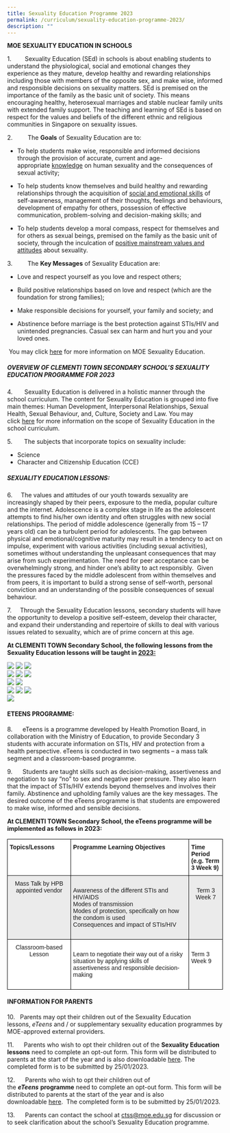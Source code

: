 ```yaml
---
title: Sexuality Education Programme 2023
permalink: /curriculum/sexuality-education-programme-2023/
description: ""
---
```

**MOE SEXUALITY EDUCATION IN SCHOOLS**

1.&nbsp; &nbsp; &nbsp; &nbsp;&nbsp;Sexuality Education (SEd) in schools is about enabling students to understand the physiological, social and emotional changes they experience as they mature, develop healthy and rewarding relationships including those with members of the opposite sex, and make wise, informed and responsible decisions on sexuality matters. SEd is premised on the importance of the family as the basic unit of society. This means encouraging healthy, heterosexual marriages and stable nuclear family units with extended family support. The teaching and learning of SEd is based on respect for the values and beliefs of the different ethnic and religious communities in Singapore on sexuality issues.&nbsp;

  

  

2.&nbsp;&nbsp;&nbsp;&nbsp;&nbsp;&nbsp;&nbsp;&nbsp; The **Goals** of Sexuality Education are to:

* To help students make wise, responsible and informed decisions through the provision of accurate, current and age-appropriate&nbsp;<u>knowledge</u>&nbsp;on human sexuality and the consequences of sexual activity;&nbsp;

* To help students know themselves and build healthy and rewarding relationships through the acquisition of&nbsp;<u>social and emotional skills</u>&nbsp;of self-awareness, management of their thoughts, feelings and behaviours, development of empathy for others, possession of effective communication, problem-solving and decision-making skills; and  

* To help students develop a moral compass, respect for themselves and for others as sexual beings, premised on the family as the basic unit of society, through the inculcation of&nbsp;<u>positive mainstream values and attitudes</u>&nbsp;about sexuality.

3.&nbsp;&nbsp;&nbsp;&nbsp;&nbsp;&nbsp;&nbsp;&nbsp; The **Key Messages** of Sexuality Education are:

* Love and respect yourself as you love and respect others;

* Build positive relationships based on love and respect (which are the foundation for strong families);

* Make responsible decisions for yourself, your family and society; and

* Abstinence before marriage is the best protection against STIs/HIV and unintended pregnancies. Casual sex can harm and hurt you and your loved ones.

&nbsp;You may click&nbsp;[here](https://www.moe.gov.sg/programmes/sexuality-education)&nbsp;for more information on MOE Sexuality Education.
 
#####  OVERVIEW OF CLEMENTI TOWN SECONDARY SCHOOL’S SEXUALITY EDUCATION PROGRAMME FOR 2023


  

4.&nbsp;&nbsp;&nbsp;&nbsp;&nbsp;&nbsp; Sexuality Education is delivered in a holistic manner through the school curriculum.&nbsp;The content for Sexuality Education is grouped into five main themes: Human Development, Interpersonal Relationships, Sexual Health, Sexual Behaviour, and, Culture, Society and Law. You may click&nbsp;[here](https://go.gov.sg/moe-sexuality-education-scope)&nbsp;for more information on the scope of Sexuality Education in the school curriculum.

  

5.&nbsp;&nbsp;&nbsp;&nbsp;&nbsp;&nbsp; The subjects that incorporate topics on sexuality include:

*   Science
*   Character and Citizenship Education (CCE)

##### SEXUALITY EDUCATION LESSONS:


6.&nbsp; &nbsp; &nbsp;The values and attitudes of our youth towards sexuality are increasingly shaped by their peers, exposure to the media, popular culture and the internet. Adolescence is a complex stage in life as the adolescent attempts to find his/her own identity and often struggles with new social relationships. The period of middle adolescence (generally from 15 – 17 years old) can be a turbulent period for adolescents. The gap between physical and emotional/cognitive maturity may result in a tendency to act on impulse, experiment with various activities (including sexual activities), sometimes without understanding the unpleasant consequences that may arise from such experimentation. The need for peer acceptance can be overwhelmingly strong, and hinder one’s ability to act responsibly.&nbsp; Given the pressures faced by the middle adolescent from within themselves and from peers, it is important to build a strong sense of self-worth, personal conviction and an understanding of the possible consequences of sexual behaviour.&nbsp;

7.&nbsp; &nbsp; &nbsp;Through the Sexuality Education lessons, secondary students will have the opportunity to develop a positive self-esteem, develop their character, and expand their understanding and repertoire of skills to deal with various issues related to sexuality, which are of prime concern at this age.&nbsp;

  

<strong>At CLEMENTI TOWN Secondary School, the following lessons from the Sexuality Education&nbsp;lessons will be taught in&nbsp;<u>2023:</u></strong>

![](/images/SexEd2023/S1.jpg)
![](/images/SexEd2023/S3.jpg)
![](/images/SexEd2023/S4.jpg) <br>
![](/images/SexEd2023/S5.jpg)
![](/images/SexEd2023/S7.jpg)
![](/images/SexEd2023/S8.jpg) <br>
![](/images/SexEd2023/S9.jpg)
![](/images/SexEd2023/S11.jpg) <br>
![](/images/SexEd2023/S12.jpg)
![](/images/SexEd2023/S14.jpg)
![](/images/SexEd2023/S15.jpg) <br>
![](/images/SexEd2023/S16.jpg)

#### **ETEENS PROGRAMME:**


  

8.&nbsp; &nbsp; &nbsp; eTeens is a programme developed by Health Promotion Board, in collaboration with the Ministry of Education, to provide Secondary 3 students with accurate information on STIs, HIV and protection from a health perspective. eTeens is conducted in two segments – a mass talk segment and a classroom-based programme.  
  
9.&nbsp; &nbsp; &nbsp; Students are taught skills such as decision-making, assertiveness and negotiation to say “no” to sex and negative peer pressure. They also learn that the impact of STIs/HIV extends beyond themselves and involves their family. Abstinence and upholding family values are the key messages. The desired outcome of the eTeens programme is that students are empowered to make wise, informed and sensible decisions.  
  
**At CLEMENTI TOWN Secondary School, the eTeens programme will be implemented as follows in 2023:**

<style type="text/css">
.tg  {border-collapse:collapse;border-spacing:0;}
.tg td{border-color:black;border-style:solid;border-width:1px;font-family:Arial, sans-serif;font-size:14px;
  overflow:hidden;padding:10px 5px;word-break:normal;}
.tg th{border-color:black;border-style:solid;border-width:1px;font-family:Arial, sans-serif;font-size:14px;
  font-weight:normal;overflow:hidden;padding:10px 5px;word-break:normal;}
.tg .tg-3icd{background-color:#EBEBEB;text-align:left;vertical-align:top}
.tg .tg-b1n3{background-color:#EBEBEB;text-align:center;vertical-align:top}
.tg .tg-dgl5{background-color:#FFF;font-weight:bold;text-align:left;vertical-align:top}
.tg .tg-7yig{background-color:#FFF;text-align:center;vertical-align:top}
.tg .tg-ktyi{background-color:#FFF;text-align:left;vertical-align:top}
</style>
<table class="tg">
<thead>
  <tr>
    <th class="tg-dgl5">Topics/Lessons</th>
    <th class="tg-dgl5">Programme Learning Objectives</th>
    <th class="tg-dgl5">Time Period<br>(e.g. Term 3 Week 9)</th>
  </tr>
</thead>
<tbody>
  <tr>
    <td class="tg-b1n3">Mass Talk by HPB appointed vendor</td>
    <td class="tg-3icd"><br>Awareness of the different STIs and HIV/AIDS<br>Modes of transmission<br>Modes of protection, specifically on how the condom is used<br>Consequences and impact of STIs/HIV<br><br></td>
    <td class="tg-b1n3"><br>Term 3 Week 7</td>
  </tr>
  <tr>
    <td class="tg-7yig">Classroom-based Lesson</td>
    <td class="tg-ktyi"><br>Learn to negotiate their way out of a risky situation by applying skills of assertiveness and responsible decision-making<br><br></td>
    <td class="tg-ktyi"><br>Term 3 Week 9</td>
  </tr>
</tbody>
</table>

#### **INFORMATION FOR PARENTS**


  

10.&nbsp; &nbsp;Parents may opt their children out of the Sexuality Education lessons,&nbsp;_eTeens_&nbsp;and / or supplementary sexuality education programmes by MOE-approved external providers.

  

11.&nbsp;&nbsp;&nbsp;&nbsp;&nbsp; Parents who wish to opt their children out of the&nbsp;**Sexuality Education lessons**&nbsp;need to complete an opt-out form. This form will be distributed to parents at the start of the year and is also downloadable&nbsp;[here](/files/SexEd2023/Annex%20A.pdf). The completed form is to be submitted by 25/01/2023.

  

12.&nbsp;&nbsp;&nbsp;&nbsp;&nbsp; Parents who wish to opt their children out of the&nbsp;**_eTeens_**&nbsp;**programme**&nbsp;need to complete an opt-out form. This form will be distributed to parents at the start of the year and is also downloadable&nbsp;[here](/files/SexEd2023/Annex%20B.pdf).&nbsp; The completed form is to be submitted by 25/01/2023.

  

13.&nbsp;&nbsp;&nbsp;&nbsp;&nbsp; Parents can contact the school at ctss@moe.edu.sg for discussion or to seek clarification about the school’s Sexuality Education programme.
